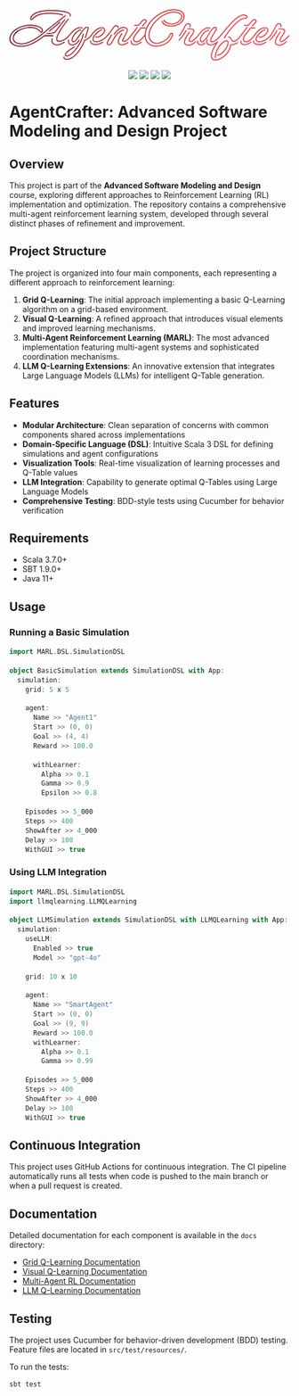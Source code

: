 <p align="center"><img src="assets/logo.svg" alt="AgentCrafter"></p>

<p align="center">
<a href="https://www.scala-lang.org/"><img src="https://img.shields.io/badge/scala-%23DC322F.svg?style=for-the-badge&logo=scala&logoColor=white"></a>
<a href="https://cucumber.io/"><img src="https://img.shields.io/badge/Cucumber-43B02A?style=for-the-badge&logo=cucumber&logoColor=white"></a>
<a href="https://en.wikipedia.org/wiki/Reinforcement_learning"><img src="https://img.shields.io/badge/Method-Reinforcement--Learning-red?style=for-the-badge"></a>
<a href="https://en.wikipedia.org/wiki/Large_language_model"><img src="https://img.shields.io/badge/Method-LLM-red?style=for-the-badge"></a>
</p>


# AgentCrafter: Advanced Software Modeling and Design Project

## Overview

This project is part of the **Advanced Software Modeling and Design** course, exploring different approaches to Reinforcement Learning (RL) implementation and optimization. The repository contains a comprehensive multi-agent reinforcement learning system, developed through several distinct phases of refinement and improvement.

## Project Structure

The project is organized into four main components, each representing a different approach to reinforcement learning:

1. **Grid Q-Learning**: The initial approach implementing a basic Q-Learning algorithm on a grid-based environment.
2. **Visual Q-Learning**: A refined approach that introduces visual elements and improved learning mechanisms.
3. **Multi-Agent Reinforcement Learning (MARL)**: The most advanced implementation featuring multi-agent systems and sophisticated coordination mechanisms.
4. **LLM Q-Learning Extensions**: An innovative extension that integrates Large Language Models (LLMs) for intelligent Q-Table generation.

## Features

- **Modular Architecture**: Clean separation of concerns with common components shared across implementations
- **Domain-Specific Language (DSL)**: Intuitive Scala 3 DSL for defining simulations and agent configurations
- **Visualization Tools**: Real-time visualization of learning processes and Q-Table values
- **LLM Integration**: Capability to generate optimal Q-Tables using Large Language Models
- **Comprehensive Testing**: BDD-style tests using Cucumber for behavior verification

## Requirements

- Scala 3.7.0+
- SBT 1.9.0+
- Java 11+

## Usage

### Running a Basic Simulation

```scala
import MARL.DSL.SimulationDSL

object BasicSimulation extends SimulationDSL with App:
  simulation:
    grid: 5 x 5
    
    agent:
      Name >> "Agent1"
      Start >> (0, 0)
      Goal >> (4, 4)
      Reward >> 100.0
      
      withLearner:
        Alpha >> 0.1
        Gamma >> 0.9
        Epsilon >> 0.8
        
    Episodes >> 5_000
    Steps >> 400
    ShowAfter >> 4_000
    Delay >> 100
    WithGUI >> true
```

### Using LLM Integration

```scala
import MARL.DSL.SimulationDSL
import llmqlearning.LLMQLearning

object LLMSimulation extends SimulationDSL with LLMQLearning with App:
  simulation:
    useLLM:
      Enabled >> true
      Model >> "gpt-4o"
      
    grid: 10 x 10
    
    agent:
      Name >> "SmartAgent"
      Start >> (0, 0)
      Goal >> (9, 9)
      Reward >> 100.0
      withLearner:
        Alpha >> 0.1
        Gamma >> 0.99

    Episodes >> 5_000
    Steps >> 400
    ShowAfter >> 4_000
    Delay >> 100
    WithGUI >> true
```

## Continuous Integration

This project uses GitHub Actions for continuous integration. The CI pipeline automatically runs all tests when code is pushed to the main branch or when a pull request is created.

## Documentation

Detailed documentation for each component is available in the `docs` directory:

- [Grid Q-Learning Documentation](docs/gridqlearning/README.md)
- [Visual Q-Learning Documentation](docs/visualqlearning/README.md)
- [Multi-Agent RL Documentation](docs/marl/README.md)
- [LLM Q-Learning Documentation](docs/llmqlearning/README.md)

## Testing

The project uses Cucumber for behavior-driven development (BDD) testing. Feature files are located in `src/test/resources/`.

To run the tests:

```bash
sbt test
```